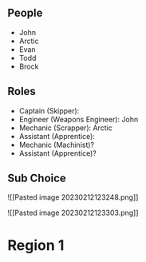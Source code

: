 ## People
- John
- Arctic
- Evan
- Todd
- Brock

## Roles
- Captain (Skipper): 
- Engineer (Weapons Engineer): John
- Mechanic (Scrapper): Arctic
- Assistant (Apprentice): 
- Mechanic (Machinist)?
- Assistant (Apprentice)?

## Sub Choice
![[Pasted image 20230212123248.png]]

![[Pasted image 20230212123303.png]]

# Region 1
